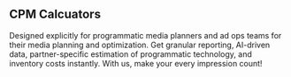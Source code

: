 ## CPM Calcuators

Designed explicitly for programmatic media planners and ad ops teams for their media planning and optimization. Get granular reporting, AI-driven data, partner-specific estimation of programmatic technology, and inventory costs instantly. With us, make your every impression count!
